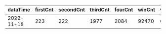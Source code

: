 |dataTime|firstCnt|secondCnt|thirdCnt|fourCnt|winCnt|vrate|wrate|
|-|-|-|-|-|-|-|-|
|2022-11-18|223|222|1977|2084|92470|0%|0%|